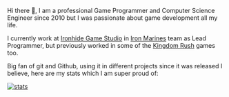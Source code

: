 Hi there 👋, I am a professional Game Programmer and Computer Science Engineer since 2010 but I was passionate about game development all my life.

I currently work at [Ironhide Game Studio](https://www.ironhidegames.com/) in [Iron Marines](https://www.ironhidegames.com/Games/iron-marines) team as Lead Programmer, but previously worked in some of the [Kingdom Rush](https://www.ironhidegames.com/Games/kingdom-rush-frontiers) games too. 

Big fan of git and Github, using it in different projects since it was released I believe, here are my stats which I am super proud of:

[![stats](https://github-readme-stats.vercel.app/api?username=acoppes&count_private=true&show_icons=true&include_all_commits=true&theme=dark)](https://github.com/anuraghazra/github-readme-stats)


<!--
**acoppes/acoppes** is a ✨ _special_ ✨ repository because its `README.md` (this file) appears on your GitHub profile.

Here are some ideas to get you started:

- 🔭 I’m currently working on ...
- 🌱 I’m currently learning ...
- 👯 I’m looking to collaborate on ...
- 🤔 I’m looking for help with ...
- 💬 Ask me about ...
- 📫 How to reach me: ...
- 😄 Pronouns: ...
- ⚡ Fun fact: ...
-->
